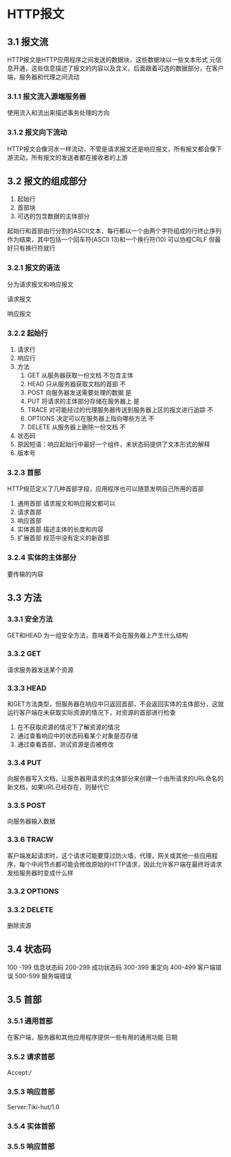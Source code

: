 # HTTP报文

## 3.1 报文流
HTTP报文是HTTP应用程序之间发送的数据块，这些数据块以一些文本形式 元信息开通，这些信息描述了报文的内容以及含义，后面跟着可选的数据部分，在客户端，服务器和代理之间流动
### 3.1.1 报文流入源端服务器
使用流入和流出来描述事务处理的方向
### 3.1.2 报文向下流动
HTTP报文会像河水一样流动，不管是请求报文还是响应报文，所有报文都会像下游流动，所有报文的发送者都在接收者的上游

## 3.2 报文的组成部分
1. 起始行
2. 首部块
3. 可选的包含数据的主体部分

起始行和首部由行分割的ASCII文本，每行都以一个由两个字符组成的行终止序列作为结束，其中包括一个回车符(ASCII 13)和一个换行符(10) 可以协程CRLF 但最好只有换行符就行

### 3.2.1 报文的语法
分为请求报文和响应报文

请求报文
<method> <request-URL><version>
<headers>
<entity-body>

响应报文
<version><status><reason-phrase>
<headers>
<entity-body>

### 3.2.2 起始行
1. 请求行
2. 响应行
3. 方法
   1.  GET     从服务器获取一份文档        不包含主体
   2.  HEAD    只从服务器获取文档的首部     不
   3.  POST    向服务器发送需要处理的数据   是
   4.  PUT     将请求的主体部分存储在服务器上 是
   5.  TRACE   对可能经过的代理服务器传送到服务器上区的报文进行追踪  不
   6.  OPTIONS 决定可以在服务器上指向哪些方法  不
   7.  DELETE  从服务器上删除一份文档 不
4. 状态码
5. 原因短语：响应起始行中最好一个组件，未状态码提供了文本形式的解释
6. 版本号
### 3.2.3 首部
HTTP规范定义了几种首部字段，应用程序也可以随意发明自己所用的首部
1. 通用首部 请求报文和响应报文都可以
2. 请求首部
3. 响应首部
4. 实体首部 描述主体的长度和内容
5. 扩展首部 规范中没有定义的新首部

### 3.2.4 实体的主体部分
要传输的内容
## 3.3 方法

### 3.3.1 安全方法
GET和HEAD 为一组安全方法，意味着不会在服务器上产生什么结构
### 3.3.2 GET
请求服务器发送某个资源
### 3.3.3 HEAD
和GET方法类型，但服务器在响应中只返回首部，不会返回实体的主体部分，这就运行客户端在未获取实际资源的情况下，对资源的首部进行检查
1. 在不获取资源的情况下了解资源的情况
2. 通过查看响应中的状态码看某个对象是否存储
3. 通过查看首部，测试资源是否被修改

### 3.3.4 PUT
向服务器写入文档，让服务器用请求的主体部分来创建一个由所请求的URL命名的新文档，如果URL已经存在，则替代它
### 3.3.5 POST
向服务器输入数据
### 3.3.6 TRACW
客户端发起请求时，这个请求可能要穿过防火墙，代理，网关或其他一些应用程序，每个中间节点都可能会修改原始的HTTP请求，因此允许客户端在最终将请求发给服务器时变成什么样

### 3.3.2 OPTIONS

### 3.3.2 DELETE
删除资源
## 3.4 状态码
100 -199 信息状态码
200-299 成功状态码
300-399 重定向
400-499 客户端错误
500-599 服务端错误

## 3.5 首部

### 3.5.1 通用首部
在客户端，服务器和其他应用程序提供一些有用的通用功能 日期

### 3.5.2 请求首部
Accept:*/*
### 3.5.3 响应首部
Server:Tiki-hut/1.0
### 3.5.4 实体首部
### 3.5.5 响应首部
